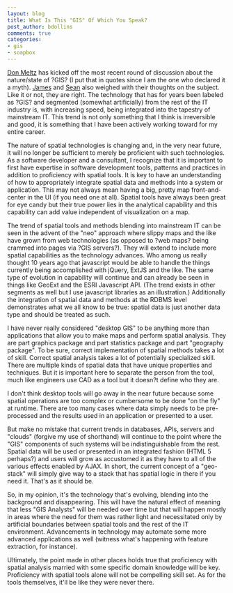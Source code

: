 ```yaml
---
layout: blog
title: What Is This "GIS" Of Which You Speak?
post_author: bdollins
comments: true
categories:
- gis
- soapbox
---
```


<a href="http://donmeltz.com/blog/index.php/2009/10/25/gis-is-dead-long-live-gis/">Don Meltz</a> has kicked off the most recent round of discussion about the nature/state of ?GIS? (I put that in quotes since I am the one who declared it a myth). <a href="http://blogs.weogeo.com/jamesfee/2009/10/27/spatial-isn%E2%80%99t-special/">James</a> and <a href="http://blog.fortiusone.com/2009/10/27/the-once-and-future-map-the-destiny-of-gis/">Sean</a> also weighed with their thoughts on the subject. Like it or not, they are right. The technology that has for years been labeled as ?GIS? and segmented (somewhat artificially) from the rest of the IT industry is, with increasing speed, being integrated into the tapestry of mainstream IT. This trend is not only something that I think is irreversible and good, it is something that I have been actively working toward for my entire career.<!--more-->

The nature of spatial technologies is changing and, in the very near future, it will no longer be sufficient to merely be proficient with such technologies. As a software developer and a consultant, I recognize that it is important to first have expertise in software development tools, patterns and practices in addition to proficiency with spatial tools. It is key to have an understanding of how to appropriately integrate spatial data and methods into a system or application. This may not always mean having a big, pretty map front-and-center in the UI (if you need one at all). Spatial tools have always been great for eye candy but their true power lies in the analytical capability and this capability can add value independent of visualization on a map.

The trend of spatial tools and methods blending into mainstream IT can be seen in the advent of the "neo" approach where slippy maps and the like have grown from web technologies (as opposed to ?web maps? being crammed into pages via ?GIS servers?). They will extend to include more spatial capabilities as the technology advances. Who among us really thought 10 years ago that javascript would be able to handle the things currently being accomplished with jQuery, ExtJS and the like. The same type of evolution in capability will continue and can already be seen in things like GeoExt and the ESRI Javascript API. (The trend exists in other segments as well but I use javascript libraries as an illustration.) Additionally the integration of spatial data and methods at the RDBMS level demonstrates what we all know to be true: spatial data is just another data type and should be treated as such.

I have never really considered "desktop GIS" to be anything more than applications that allow you to make maps and perform spatial analysis. They are part graphics package and part statistics package and part "geography package". To be sure, correct implementation of spatial methods takes a lot of skill. Correct spatial analysis takes a lot of potentially specialized skill. There are multiple kinds of spatial data that have unique properties and techniques. But it is important here to separate the person from the tool, much like engineers use CAD as a tool but it doesn?t define who they are.

I don't think desktop tools will go away in the near future because some spatial operations are too complex or cumbersome to be done "on the fly" at runtime. There are too many cases where data simply needs to be pre-processed and the results used in an application or presented to a user.

But make no mistake that current trends in databases, APIs, servers and "clouds" (forgive my use of shorthand) will continue to the point where the "GIS" components of such systems will be indistinguishable from the rest. Spatial data will be used or presented in an integrated fashion (HTML 5 perhaps?) and users will grow as accustomed it as they have to all of the various effects enabled by AJAX. In short, the current concept of a "geo-stack" will simply give way to a stack that has spatial logic in there if you need it. That's as it should be.

So, in my opinion, it's the technology that's evolving, blending into the background and disappearing. This will have the natural effect of meaning that less "GIS Analysts" will be needed over time but that will happen mostly in areas where the need for them was rather light and necessitated only by artificial boundaries between spatial tools and the rest of the IT environment. Advancements in technology may automate some more advanced applications as well (witness what's happening with feature extraction, for instance).

Ultimately, the point made in other places holds true that proficiency with spatial analysis married with some specific domain knowledge will be key. Proficiency with spatial tools alone will not be compelling skill set. As for the tools themselves, it'll be like they were never there.